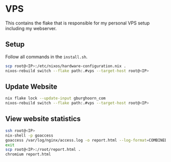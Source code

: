 # VPS

This contains the flake that is responsible for my personal VPS setup including
my webserver.

## Setup

Follow all commands in the `install.sh`.

```bash
scp root@<IP>:/etc/nixos/hardware-configuration.nix .
nixos-rebuild switch --flake path:.#vps --target-host root@<IP>
```

## Update Website

```bash
nix flake lock --update-input gburghoorn_com
nixos-rebuild switch --flake path:.#vps --target-host root@<IP>
```

## View website statistics

```bash
ssh root@<IP>
nix-shell -p goaccess
goaccess /var/log/nginx/access.log -o report.html --log-format=COMBINED
exit
scp root@<IP>:/root/report.html .
chromium report.html
```